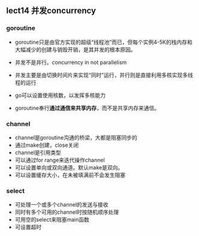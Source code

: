 ## lect14  并发concurrency

### goroutine

* goroutine只是由官方实现的超级“线程池”而已，但每个实例4-5K的栈内存和大幅减少的创建与销毁开销，是其并发的根本原因。


* 并发不是并行。concurrency in not parallelism


* 并发主要是由切换时间片来实现“同时”运行，并行则是直接利用多核实现多线程的运行


* go可以设置使用核数，以发挥多核能力


* goroutine奉行**通过通信来共享内存**，而不是共享内存来通信。



### channel

* channel是goroutine沟通的桥梁，大都是阻塞同步的
* 通过make创建，close关闭
* channel是引用类型
* 可以通过for range来迭代操作channel
* 可以设置单向或双向通道。默认make是双向。
* 可以设置缓存大小，在未被填满前不会发生阻塞



### select

* 可处理一个或多个channel的发送与接收
* 同时有多个可用的channel时按随机顺序处理
* 可用空的select来阻塞main函数
* 可设置超时

